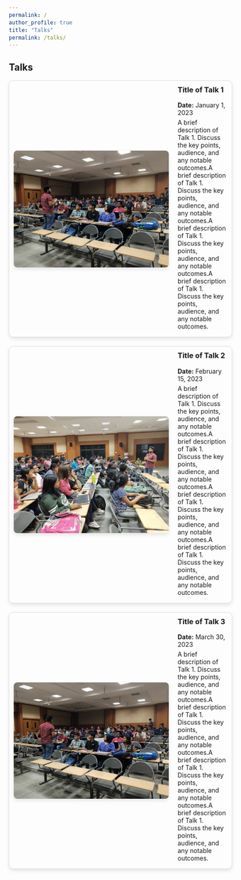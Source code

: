 ```yaml
---
permalink: /
author_profile: true
title: "Talks"
permalink: /talks/
---
```


## Talks

<div class="talk-container">
  <div class="talk-item">
    <img src="../images/005.jpeg" alt="Talk 1" class="talk-image">
    <div class="talk-details">
      <h3>Title of Talk 1</h3>
      <p><strong>Date:</strong> January 1, 2023</p>
      <p>A brief description of Talk 1. Discuss the key points, audience, and any notable outcomes.A brief description of Talk 1. Discuss the key points, audience, and any notable outcomes.A brief description of Talk 1. Discuss the key points, audience, and any notable outcomes.A brief description of Talk 1. Discuss the key points, audience, and any notable outcomes.</p>
    </div>
  </div>

  <div class="talk-item">
    <img src="../images/006.jpeg" alt="Talk 2" class="talk-image">
    <div class="talk-details">
      <h3>Title of Talk 2</h3>
      <p><strong>Date:</strong> February 15, 2023</p>
      <p>A brief description of Talk 1. Discuss the key points, audience, and any notable outcomes.A brief description of Talk 1. Discuss the key points, audience, and any notable outcomes.A brief description of Talk 1. Discuss the key points, audience, and any notable outcomes.A brief description of Talk 1. Discuss the key points, audience, and any notable outcomes.</p>
    </div>
  </div>

  <div class="talk-item">
    <img src="../images/007.jpeg" alt="Talk 3" class="talk-image">
    <div class="talk-details">
      <h3>Title of Talk 3</h3>
      <p><strong>Date:</strong> March 30, 2023</p>
      <p>A brief description of Talk 1. Discuss the key points, audience, and any notable outcomes.A brief description of Talk 1. Discuss the key points, audience, and any notable outcomes.A brief description of Talk 1. Discuss the key points, audience, and any notable outcomes.A brief description of Talk 1. Discuss the key points, audience, and any notable outcomes.</p>
    </div>
  </div>
</div>

<style>
.talk-container {
  display: flex;
  flex-direction: column;
  gap: 20px;
}

.talk-item {
  display: flex;
  align-items: center;
  padding: 10px;
  border: 1px solid #ddd;
  border-radius: 10px;
  box-shadow: 0 4px 8px rgba(0,0,0,0.1);
  transition: box-shadow 0.3s ease-in-out;
}

.talk-item:hover {
  box-shadow: 0 8px 16px rgba(0,0,0,0.2);
}

.talk-image {
  width: 350px;
  margin-right: 20px;
  border-radius: 8px;
  box-shadow: 0 4px 8px rgba(0,0,0,0.1);
}

.talk-details {
  flex-grow: 1;
}

.talk-details h3 {
  margin-top: 0;
}

.talk-details p {
  margin: 5px 0;
}

</style>